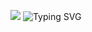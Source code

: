 ![](https://komarev.com/ghpvc/?username=P2WYujiro&color=lightgrey&style=for-the-badge)
![Typing SVG](https://readme-typing-svg.herokuapp.com?font=Fira+Code&pause=1000&color=9EF74C&background=8B00DF00&center=true&vCenter=true&multiline=true&random=false&width=800&height=100&lines=Hello+there!+Thx+for+visiting+my+tra...humble+profile.;Name's+igor%2C+pleased+to+meet+You!:handshake:)
